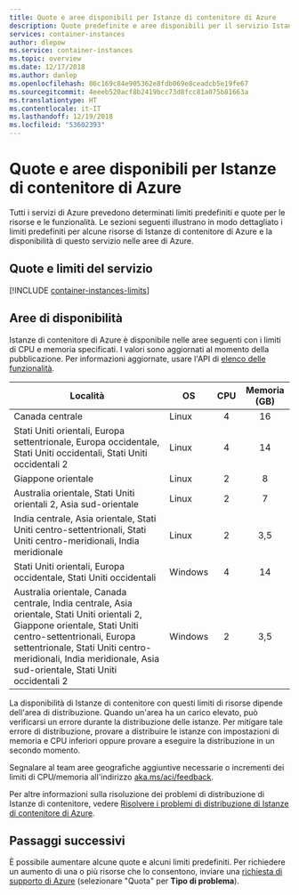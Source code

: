 ```yaml
---
title: Quote e aree disponibili per Istanze di contenitore di Azure
description: Quote predefinite e aree disponibili per il servizio Istanze di contenitore di Azure.
services: container-instances
author: dlepow
ms.service: container-instances
ms.topic: overview
ms.date: 12/17/2018
ms.author: danlep
ms.openlocfilehash: 86c169c84e905362e8fdb069e8ceadcb5e19fe67
ms.sourcegitcommit: 4eeeb520acf8b2419bcc73d8fcc81a075b81663a
ms.translationtype: HT
ms.contentlocale: it-IT
ms.lasthandoff: 12/19/2018
ms.locfileid: "53602393"
---
```

# <a name="quotas-and-region-availability-for-azure-container-instances"></a>Quote e aree disponibili per Istanze di contenitore di Azure

Tutti i servizi di Azure prevedono determinati limiti predefiniti e quote per le risorse e le funzionalità. Le sezioni seguenti illustrano in modo dettagliato i limiti predefiniti per alcune risorse di Istanze di contenitore di Azure e la disponibilità di questo servizio nelle aree di Azure.

## <a name="service-quotas-and-limits"></a>Quote e limiti del servizio

[!INCLUDE [container-instances-limits](../../includes/container-instances-limits.md)]

## <a name="region-availability"></a>Aree di disponibilità

Istanze di contenitore di Azure è disponibile nelle aree seguenti con i limiti di CPU e memoria specificati. I valori sono aggiornati al momento della pubblicazione. Per informazioni aggiornate, usare l'API di [elenco delle funzionalità](/rest/api/container-instances/listcapabilities/listcapabilities).

| Località | OS | CPU | Memoria (GB) |
| -------- | -- | :---: | :-----------: |
| Canada centrale | Linux | 4 | 16 |
| Stati Uniti orientali, Europa settentrionale, Europa occidentale, Stati Uniti occidentali, Stati Uniti occidentali 2 | Linux | 4 | 14 |
| Giappone orientale | Linux | 2 | 8 |
| Australia orientale, Stati Uniti orientali 2, Asia sud-orientale | Linux | 2 | 7 |
| India centrale, Asia orientale, Stati Uniti centro-settentrionali, Stati Uniti centro-meridionali, India meridionale | Linux | 2 | 3,5 |
| Stati Uniti orientali, Europa occidentale, Stati Uniti occidentali |  Windows | 4 | 14 |
| Australia orientale, Canada centrale, India centrale, Asia orientale, Stati Uniti orientali 2, Giappone orientale, Stati Uniti centro-settentrionali, Europa settentrionale, Stati Uniti centro-meridionali, India meridionale, Asia sud-orientale, Stati Uniti occidentali 2 |  Windows | 2 | 3,5 |

La disponibilità di Istanze di contenitore con questi limiti di risorse dipende dell'area di distribuzione. Quando un'area ha un carico elevato, può verificarsi un errore durante la distribuzione delle istanze. Per mitigare tale errore di distribuzione, provare a distribuire le istanze con impostazioni di memoria e CPU inferiori oppure provare a eseguire la distribuzione in un secondo momento.

Segnalare al team aree geografiche aggiuntive necessarie o incrementi dei limiti di CPU/memoria all'indirizzo [aka.ms/aci/feedback](https://aka.ms/aci/feedback).

Per altre informazioni sulla risoluzione dei problemi di distribuzione di Istanze di contenitore, vedere [Risolvere i problemi di distribuzione di Istanze di contenitore di Azure](container-instances-troubleshooting.md).

## <a name="next-steps"></a>Passaggi successivi

È possibile aumentare alcune quote e alcuni limiti predefiniti. Per richiedere un aumento di una o più risorse che lo consentono, inviare una [richiesta di supporto di Azure][azure-support] (selezionare "Quota" per **Tipo di problema**).

<!-- LINKS - External -->
[azure-support]: https://ms.portal.azure.com/#blade/Microsoft_Azure_Support/HelpAndSupportBlade/newsupportrequest
